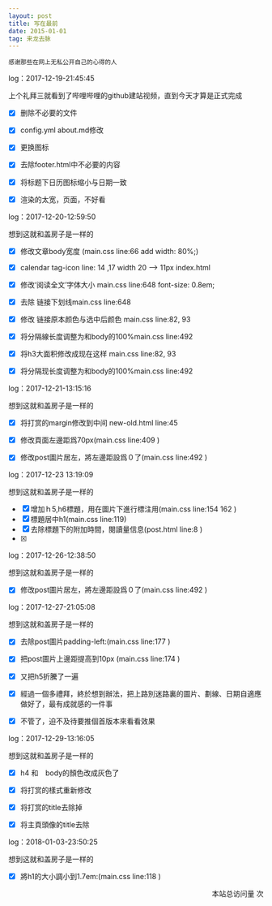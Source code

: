 ```yaml
---
layout: post
title: 写在最前
date: 2015-01-01
tag: 来龙去脉
---
```


``感谢那些在网上无私公开自己的心得的人``



log：2017-12-19-21:45:45

上个礼拜三就看到了哔哩哔哩的github建站视频，直到今天才算是正式完成

- [x] 删除不必要的文件
- [x] config.yml about.md修改
- [x] 更换图标
- [x] 去除footer.html中不必要的内容
- [x] 将标题下日历图标缩小与日期一致
- [x] 渲染的太宽，页面，不好看



log：2017-12-20-12:59:50

想到这就和盖房子是一样的

- [x] 修改文章body宽度  (main.css line:66 add width: 80%;)
- [x] calendar tag-icon line: 14 ,17 width 20 --> 11px index.html
- [x] 修改‘阅读全文’字体大小 main.css line:648 font-size: 0.8em;
- [x] 去除 链接下划线main.css line:648
- [x] 修改 链接原本颜色与选中后颜色 main.css line:82, 93
- [x] 将分隔線长度调整为和body的100%main.css line:492
- [x] 将h3大面积修改成现在这样 main.css line:82, 93
- [x] 将分隔现长度调整为和body的100%main.css line:492



log：2017-12-21-13:15:16

想到这就和盖房子是一样的

- [x] 将打赏的margin修改到中间  new-old.html line:45
- [x] 修改頁面左邊距爲70px(main.css line:409 )
- [x] 修改post圖片居左，將左邊距設爲０了(main.css line:492 )


log：2017-12-23 13:19:09

想到这就和盖房子是一样的

- [x] 增加ｈ5,h6標題，用在圖片下進行標注用(main.css line:154 162 )
- [x] 標題居中h1(main.css line:119)
- [x] 去除標題下的附加時間，閱讀量信息(post.html line:8 )
- [x]


log：2017-12-26-12:38:50

想到这就和盖房子是一样的
- [x] 修改post圖片居左，將左邊距設爲０了(main.css line:492 )


log：2017-12-27-21:05:08

想到这就和盖房子是一样的
- [x] 去除post圖片padding-left:(main.css line:177 )
- [x] 把post圖片上邊距提高到10px (main.css line:174 )
- [x] 又把h5折騰了一遍
- [x] 經過一個多禮拜，終於想到辦法，把上路別迷路裏的圖片、劃線、日期自適應做好了，最有成就感的一件事
- [x] 不管了，迫不及待要推個首版本來看看效果


log：2017-12-29-13:16:05

想到这就和盖房子是一样的
- [x] h4 和　body的顏色改成灰色了
- [x] 将打赏的樣式重新修改
- [x] 将打赏的title去除掉
- [x] 将主頁頭像的title去除


log：2018-01-03-23:50:25

想到这就和盖房子是一样的
- [x] 將h1的大小調小到1.7em:(main.css line:118 )


<div class = "footer_div">

  <div align="right">
  <link rel="stylesheet" href="//cdn.bootcss.com/font-awesome/4.3.0/css/font-awesome.min.css">

  <!-- 访问统计 -->
  <span id="busuanzi_container_site_pv">
    本站总访问量
    <span id="busuanzi_value_site_pv"></span>次
  </span>

</div>
<div>
